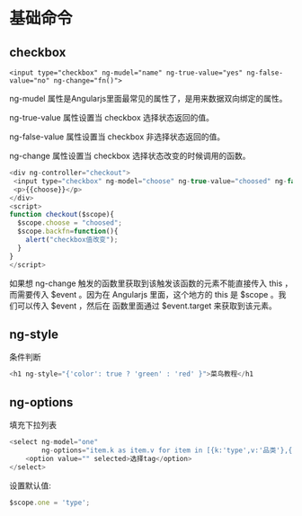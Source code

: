 # 基础命令

## checkbox

`<input type="checkbox" ng-mudel="name" ng-true-value="yes" ng-false-value="no" ng-change="fn()">`

ng-mudel 属性是Angularjs里面最常见的属性了，是用来数据双向绑定的属性。

ng-true-value 属性设置当 checkbox 选择状态返回的值。

ng-false-value 属性设置当 checkbox 非选择状态返回的值。

ng-change 属性设置当 checkbox 选择状态改变的时候调用的函数。

```js
<div ng-controller="checkout">
 <input type="checkbox" ng-model="choose" ng-true-value="choosed" ng-false-value="unchoosed" ng-change="backfn();">
 <p>{{choose}}</p>
</div>
<script>
function checkout($scope){
  $scope.choose = "choosed";
  $scope.backfn=function(){
    alert("checkbox值改变");
  }
}
</script>
```



如果想 ng-change 触发的函数里获取到该触发该函数的元素不能直接传入 this ，而需要传入 $event 。因为在 Angularjs 里面，这个地方的 this 是 $scope 。我们可以传入 $event ，然后在 函数里面通过 $event.target 来获取到该元素。



## ng-style

条件判断

```js
<h1 ng-style="{'color': true ? 'green' : 'red' }">菜鸟教程</h1
```



## ng-options

填充下拉列表

```js
<select ng-model="one" 
		ng-options="item.k as item.v for item in [{k:'type',v:'品类'},{k:'mdd',v:'目的地'}]">
	<option value="" selected>选择tag</option>
</select>
```

设置默认值:

```js
$scope.one = 'type';
```





